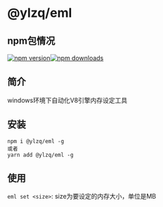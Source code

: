 # @ylzq/eml
## npm包情况
[![npm version](https://img.shields.io/npm/v/@ylzq/eml.svg?style=flat-square)](https://www.npmjs.org/package/@ylzq/eml)[![npm downloads](https://img.shields.io/npm/dm/@ylzq/eml.svg?style=flat-square)](https://npm-stat.com/charts.html?package=@ylzq/eml)
## 简介
windows环境下自动化V8引擎内存设定工具 
## 安装
```
npm i @ylzq/eml -g
或者
yarn add @ylzq/eml -g
```
## 使用
`eml set <size>`: size为要设定的内存大小，单位是MB
<!-- ## 流程
1. 检测当前系统是否是win系统，如果是则继续进行，如果不是则进行控制台打印信息提示，然后终止程序。（此处主要考虑该情况只在win环境下出现，所以便对机型做了筛选）
2. 获取当前本机的最大内存，并与用户输入的要设定的内存大大小进行比较，如果大于本机最大内存，则在控制台打印信息提示，然后终止程序。
3. 检测命令执行目录下是否含有package.json文件，如果没有则控制台提示信息，然后终止程序。（此处主要过滤非node项目的情况）
4. 开始检测当前全局环境是否存在increase-memory-limit cross-env npm包，缺哪个则在全局安装哪个。
5. 之后开始通过创建node子进程执行：`cross-env LIMIT=${ size } increase-memory-limit`, 执行成功后打印出扩容后的内存大小，本地的总内存大小，当前闲置内存大小。
6. 开始读取node_modules中所有的文件，然后筛选出.cmd格式的文件
7. 遍历读取所有.cmd文件，并将`“%_prog%”`进行正则匹配进而进行替换成：`%_prog%`
8. 检测经过替换，文件是否发生了变动，如果没有则不进行写入操作。
9. 每修改完成一个文件就在控制台打印出相关成功提示 -->


